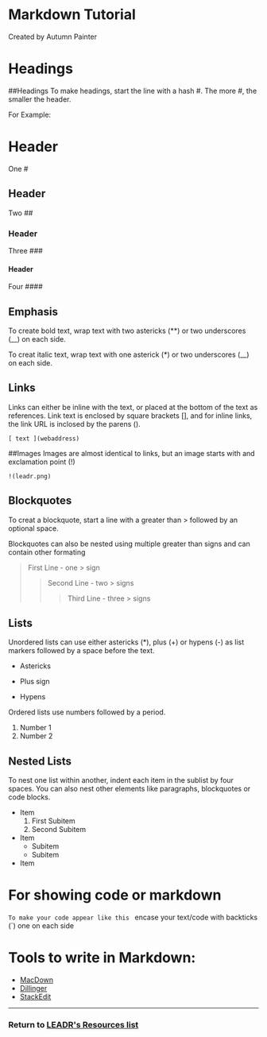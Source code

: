 # Markdown Tutorial

Created by Autumn Painter

# Headings

##Headings
To make headings, start the line with a hash #. The more #, the smaller the header.

For Example:
# Header
One # 

## Header
Two ##

### Header
Three ###

#### Header
Four ####

## Emphasis
To create bold text, wrap text with two astericks (**) or two underscores (__) on each side. 

To creat italic text, wrap text with one asterick (*) or two underscores (__) on each side. 

## Links
Links can either be inline with the text, or placed at the bottom of the text as references. Link text is enclosed by square brackets [], and for inline links, the link URL is inclosed by the parens ().

`[ text ](webaddress)`

##Images
Images are almost identical to links, but an image starts with and exclamation point (!)

`!(leadr.png)`

## Blockquotes
To creat a blockquote, start a line with a greater than > followed by an optional space. 

Blockquotes can also be nested using multiple greater than signs and can contain other formating

>First Line - one > sign
>>Second Line - two > signs
>>>Third Line - three > signs

## Lists
Unordered lists can use either astericks (*), plus (+) or hypens (-) as list markers followed by a space before the text. 

* Astericks
+ Plus sign
- Hypens

Ordered lists use numbers followed by a period.

1. Number 1
2. Number 2

## Nested Lists
To nest one list within another, indent each item in the sublist by four spaces. You can also nest other elements like paragraphs, blockquotes or code blocks.
* Item
    1. First Subitem
    2. Second Subitem
* Item
    - Subitem
    - Subitem
* Item

# For showing code or markdown
`To make your code appear like this ` encase your text/code with backticks (`) one on each side


# Tools to write in Markdown:
* [MacDown](https://macdown.uranusjr.com/)
* [Dillinger](http://dillinger.io/)
* [StackEdit](https://stackedit.io/)

-----
### Return to [LEADR's Resources list](https://github.com/leadr-msu/Resources)

